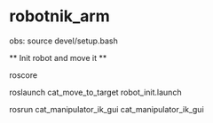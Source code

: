 # robotnik_arm

obs: source devel/setup.bash

** Init robot and move it **

roscore

roslaunch cat_move_to_target robot_init.launch 

rosrun cat_manipulator_ik_gui cat_manipulator_ik_gui 
